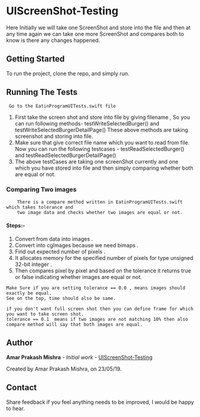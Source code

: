 # UIScreenShot-Testing
   Here Initially we will take one ScreenShot and store into the file and then at any time again we can take
   one more ScreenShot and compares both to know is there any changes happened.
    
## Getting Started
   To run the project, clone the repo, and simply run.

## Running The Tests
     Go to the EatinProgramUITests.swift file
   1.   First take the screen shot and store into file by giving filename , So you can run following methods-
        testWriteSelectedBurger()    and    testWriteSelectedBurgerDetailPage()
        These above methods are taking screenshot and storing into file.
   2.   Make sure that give correct file name which you want to read from file.
        Now you can run the following testcases -
        testReadSelectedBurger() and testReadSelectedBurgerDetailPage()
   3.   The above testCases are taking one screenShot currently and one which you have stored into file
        and then simply comparing whether both are equal or not.

### Comparing Two images
        There is a compare method written in EatinProgramUITests.swift which takes tolerance and 
        two image data and checks whether two images are equal or not.
        
  #### Steps:-
   1. Convert from data into images .
   2. Convert into cgImages because we need bimaps .
   3. Find out expected number of pixels .
   4. It allocates memory for the specified number of pixels for type unsigned 32-bit integer .
   5. Then compares pixel by pixel and based on the tolerance it returns true or false 
      indicating whether images are equal or not.
        
    Make Sure if you are setting tolerance == 0.0 , means images should exactly be equal.
    See on the top, time should also be same.
    
    if you don't want full screen shot then you can define frame for which you want to take screen shot.
    tolerance == 0.1  means if two images are not matching 10% then also compare method will say that both images are equal. 
   
## Author
   **Amar Prakash Mishra** - *Initial work* - [UIScreenShot-Testing](https://github.com/iertamar/UIScreenShot-Testing)
   
   Created by Amar Prakash Mishra, on 23/05/19.
   
## Contact
  Share feedback if you feel anything needs to be improved, I would be happy to hear.
   
   
